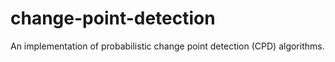 # change-point-detection
An implementation of probabilistic change point detection (CPD) algorithms.
